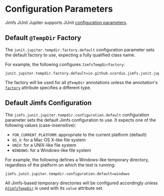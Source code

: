 # Configuration Parameters

Jimfs JUnit Jupiter supports JUnit
[configuration parameters](https://junit.org/junit5/docs/current/user-guide/#running-tests-config-params).

## Default `@TempDir` Factory

The `junit.jupiter.tempdir.factory.default` configuration parameter sets the default factory to use, expecting a fully
qualified class name.

For example, the following configures `JimfsTempDirFactory`:

```properties
junit.jupiter.tempdir.factory.default=io.github.scordio.jimfs.junit.jupiter.JimfsTempDirFactory
```

The factory will be used for all `@TempDir` annotations unless the annotation's
[`factory`](https://docs.junit.org/current/api/org.junit.jupiter.api/org/junit/jupiter/api/io/TempDir.html#factory())
attribute specifies a different type.

## Default Jimfs Configuration

<!-- md:version 0.2.0 -->
<!-- md:default `indigo` -->

The `jimfs.junit.jupiter.tempdir.configuration.default` configuration parameter sets the default Jimfs configuration to
use. It expects one of the following values (case-insensitive):

* `FOR_CURRENT_PLATFORM`: appropriate to the current platform (default)
* `OS_X`: for a Mac OS X-like file system
* `UNIX`: for a UNIX-like file system
* `WINDOWS`: for a Windows-like file system

For example, the following defines a Windows-like temporary directory, regardless of the platform on which the test is
running:

```properties
jimfs.junit.jupiter.tempdir.configuration.default=windows
```

All Jimfs-based temporary directories will be configured accordingly unless [`@JimfsTempDir`](usage.md#jimfstempdir) is used with its `value`
attribute set.
